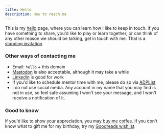 ```yaml
---
title: Hello
description: How to reach me
---
```


This is my [hello](https://alastairjohnston.com/introducing-hello-pages/) page, where you can learn how I like to keep in touch. If you have something to share, you'd like to play or learn together, or can think of any other reason we should be talking, get in touch with me. That is a [standing invitation](https://www.kalzumeus.com/standing-invitation/).

### Other ways of contacting me

- Email: `hello` + this domain
- [Mastodon](https://tech.lgbt/@zinzy) is also acceptable, although it may take a while
- [LinkedIn](https://nl.linkedin.com/in/zinzy) is good for work
- If you'd like to schedule mentor time with me, please do so via [ADPList](https://adplist.org/mentors/zinzy-nev-geene)
- I do not use social media. Any account in my name that you may find is not in use, so feel safe assuming I won't see your message, and I won't receive a notification of it.

### Good to know

If you'd like to show your appreciation, you may [buy me coffee](https://ko-fi.com/zinzy). If you don't know what to gift me for my birthday, try my [Goodreads wishlist](https://www.goodreads.com/review/list/23204424?shelf=wishlist).